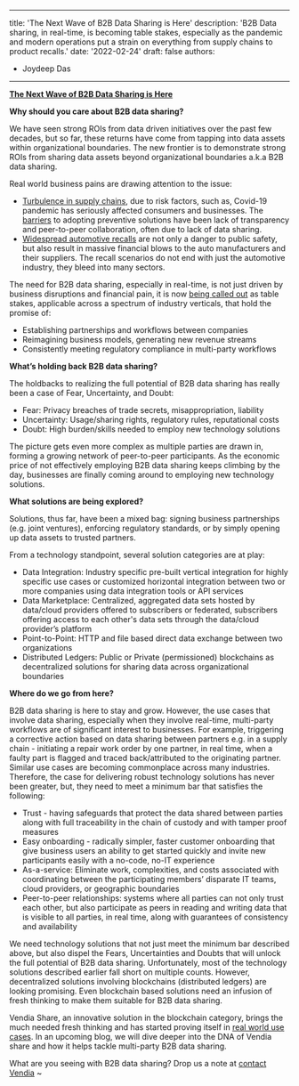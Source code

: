 

---
title: 'The Next Wave of B2B Data Sharing is Here'
description: 'B2B Data sharing, in real-time, is becoming table stakes, especially as the pandemic and modern operations put a strain on everything from supply chains to product recalls.'
date:  '2022-02-24'
draft: false
authors: 
   - Joydeep Das
---


**<span style="text-decoration:underline;">The Next Wave of B2B Data Sharing is Here</span>**

**Why should you care about B2B data sharing?**

We have seen strong ROIs from data driven initiatives over the past few decades, but so far, these returns have come from tapping into data assets within organizational boundaries. The new frontier is to demonstrate strong ROIs from sharing data assets beyond organizational boundaries a.k.a B2B data sharing.

Real world business pains are drawing attention to the issue:



* [Turbulence in supply chains](https://www.cnbc.com/2021/10/18/supply-chain-chaos-is-hitting-global-growth-and-could-get-worse.html), due to risk factors, such as, Covid-19 pandemic has seriously affected consumers and businesses. The [barriers](https://www.mckinsey.com/business-functions/operations/our-insights/overcoming-barriers-to-multitier-supplier-collaboration) to adopting preventive solutions have been lack of transparency and peer-to-peer collaboration, often due to lack of data sharing.
* [Widespread automotive recalls](https://www.statista.com/statistics/541703/united-states-vehicle-recalls/) are not only a danger to public safety, but also result in massive financial blows to the auto manufacturers and their suppliers. The recall scenarios do not end with just the automotive industry, they bleed into many sectors.

The need for B2B data sharing, especially in real-time, is not just driven by business disruptions and financial pain, it is now [being called out](https://www.gartner.com/smarterwithgartner/data-sharing-is-a-business-necessity-to-accelerate-digital-business) as table stakes, applicable across a spectrum of industry verticals, that hold the promise of:



* Establishing partnerships and workflows between companies
* Reimagining business models, generating new revenue streams
* Consistently meeting regulatory compliance in multi-party workflows

**What’s holding back B2B data sharing?**

The holdbacks to realizing the full potential of B2B data sharing has really been a case of Fear, Uncertainty, and Doubt:



* Fear: Privacy breaches of trade secrets, misappropriation, liability
* Uncertainty: Usage/sharing rights, regulatory rules, reputational costs
* Doubt: High burden/skills needed to employ new technology solutions

The picture gets even more complex as multiple parties are drawn in, forming a growing network of peer-to-peer participants. As the economic price of not effectively employing B2B data sharing keeps climbing by the day, businesses are finally coming around to employing new technology solutions.

**What solutions are being explored?**

Solutions, thus far, have been a mixed bag: signing business partnerships (e.g. joint ventures), enforcing regulatory standards, or by simply opening up data assets to trusted partners.

From a technology standpoint, several solution categories are at play:



* Data Integration: Industry specific pre-built vertical integration for highly specific use cases or customized horizontal integration between two or more companies using data integration tools or API services
* Data Marketplace: Centralized, aggregated data sets hosted by data/cloud providers offered to subscribers or federated, subscribers offering access to each other's data sets through the data/cloud provider’s platform
* Point-to-Point: HTTP and file based direct data exchange between two organizations
* Distributed Ledgers: Public or Private (permissioned) blockchains as decentralized solutions for sharing data across organizational boundaries

**Where do we go from here?**

B2B data sharing is here to stay and grow. However, the use cases that involve data sharing, especially when they involve real-time, multi-party workflows are of significant interest to businesses. For example, triggering a corrective action based on data sharing between partners e.g. in a supply chain - initiating a repair work order by one partner, in real time, when a faulty part is flagged and traced back/attributed to the originating partner. Similar use cases are becoming commonplace across many industries. Therefore, the case for delivering robust technology solutions has never been greater, but, they need to meet a minimum bar that satisfies the following:



* Trust - having safeguards that protect the data shared between parties along with full traceability in the chain of custody and with tamper proof measures
* Easy onboarding -  radically simpler, faster customer onboarding that give business users an ability to get started quickly and invite new participants easily with a no-code, no-IT experience
* As-a-service: Eliminate work, complexities, and costs associated with coordinating between the participating members’ disparate IT teams, cloud providers, or geographic boundaries
* Peer-to-peer relationships: systems where all parties can not only trust each other, but also participate as peers in reading and writing data that is visible to all parties, in real time, along with guarantees of consistency and availability

We need technology solutions that not just meet the minimum bar described above, but also dispel the Fears, Uncertainties and Doubts that will unlock the full potential of B2B data sharing. Unfortunately, most of the technology solutions described earlier fall short on multiple counts. However, decentralized solutions involving blockchains (distributed ledgers) are looking promising. Even blockchain based solutions need an infusion of fresh thinking to make them suitable for B2B data sharing.

Vendia Share, an innovative solution in the blockchain category, brings the much needed fresh thinking and has started proving itself in [real world use cases](https://www.vendia.net/case-studies). In an upcoming blog, we will dive deeper into the DNA of Vendia share and how it helps tackle multi-party B2B data sharing.

What are you seeing with B2B data sharing? Drop us a note at [contact Vendia](https://www.vendia.net/contact-us)
~                                                                                                                 